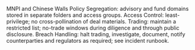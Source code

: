 MNPI and Chinese Walls Policy
Segregation: advisory and fund domains stored in separate folders and access groups.
Access Control: least-privilege; no cross-pollination of deal materials.
Trading: maintain a restricted list; no-trade windows during diligence and through public disclosure.
Breach Handling: halt trading, investigate, document, notify counterparties and regulators as required; see incident runbook.
